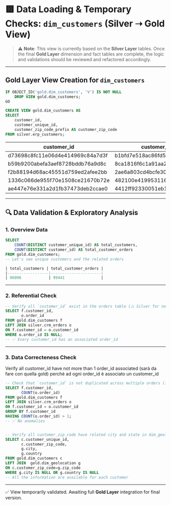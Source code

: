 
# 🟨 Data Loading & Temporary Checks: `dim_customers` (Silver ➝ Gold View)

> ⚠️ **Note**: This view is currently based on the **Silver Layer** tables.
> Once the final **Gold Layer** dimension and fact tables are complete, the logic and validations should be reviewed and refactored accordingly.

---

## Gold Layer View Creation for `dim_customers`

```sql
IF OBJECT_ID('gold.dim_customers', 'V') IS NOT NULL
    DROP VIEW gold.dim_customers;
GO

CREATE VIEW gold.dim_customers AS
SELECT 
    customer_id,
    customer_unique_id,
    customer_zip_code_prefix AS customer_zip_code
FROM silver.erp_customers;
```

| customer_id                        | customer_unique_id             | customer_zip_code |
|------------------------------------|--------------------------------|-------------------|
| d73698c8fc11e06d4e414969c84a7d3f | b1bfd7e518ac86fd5e44b796273c4f5c | 59460             |
| b59b9200abefa3aef8728bddb76a9d8c | 8ca1816f6c1a91aa2788ee471b85ab19 | 99840             |
| f2b88194d68ac45551d759ed2afee2bb | 2ae6a803cd4bcfe303b032afb1c9b89a | 03033             |
| 1336c066de955f70e1508ce21670b72e | 482100e419953116ee03dca7416277e0 | 19940             |
| ae447e76e331a2d1fb37473deb2ccae0 | 4412ff92330051eb18b7aa95d9d172e7 | 08790             |

---

## 🔍 Data Validation & Exploratory Analysis

### 1. Overview Data
```sql
SELECT 
    COUNT(DISTINCT customer_unique_id) AS total_customers,
    COUNT(DISTINCT customer_id) AS total_customer_orders
FROM gold.dim_customers;
-- Let's see unique customers and the related orders

| total_customers | total_customer_orders |
|------------------|----------------------|
| 96096            | 99441                |

```

---

### 2. Referential Check
```sql
-- Verify all `customer_id` exist in the orders table (⚠️ Silver for now)
SELECT f.customer_id,
       o.order_id
FROM gold.dim_customers f
LEFT JOIN silver.crm_orders o
ON f.customer_id = o.customer_id
WHERE o.order_id IS NULL;
-- ✅ Every customer_id has an associated order_id
```

---

### 3. Data Correcteness Check
Verify all customer_id have not more than 1 order_id associated (sarà da fare con quella gold) 
perchè ad ogni order_id è associato un customer_id 
```sql
-- Check that `customer_id` is not duplicated across multiple orders (⚠️ Silver for now)
SELECT f.customer_id,
       COUNT(o.order_id)
FROM gold.dim_customers f
LEFT JOIN silver.crm_orders o
ON f.customer_id = o.customer_id
GROUP BY f.customer_id
HAVING COUNT(o.order_id) > 1;
-- ✅ No anomalies


-- Verify all customer_zip_code have related city and state in dim_geolocation
SELECT c.customer_unique_id,
       c.customer_zip_code,
       g.city,
       g.country
FROM gold.dim_customers c
LEFT JOIN  gold.dim_geolocation g
ON c.customer_zip_code=g.zip_code
WHERE g.city IS NULL OR g.country IS NULL
-- All the information are available for each customer
```
---

✅ View temporarily validated. Awaiting full **Gold Layer** integration for final version.
